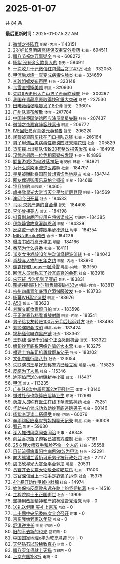 # 2025-01-07

共 84 条


<!-- BEGIN -->

**最后更新时间**：2025-01-07 5:22 AM
1. [微博之夜阵容](https://m.weibo.cn/search?containerid=100103type%3D1%26t%3D10%26q%3D%E5%BE%AE%E5%8D%9A%E4%B9%8B%E5%A4%9C%E9%98%B5%E5%AE%B9&stream_entry_id=31&isnewpage=1&extparam=seat%3D1%26band_rank%3D1%26flag%3D16%26c_type%3D31%26pos%3D0%26cate%3D5001%26filter_type%3Drealtimehot%26stream_entry_id%3D31%26q%3D%25E5%25BE%25AE%25E5%258D%259A%25E4%25B9%258B%25E5%25A4%259C%25E9%2598%25B5%25E5%25AE%25B9%26dgr%3D0%26realpos%3D1%26lcate%3D5001%26display_time%3D1736181007%26pre_seqid%3D173618100730601051969) `明星-内地` - 1143151
2. [2岁娃长隆酒店高烧保安拒交外卖药](https://m.weibo.cn/search?containerid=100103type%3D1%26t%3D10%26q%3D%232%E5%B2%81%E5%A8%83%E9%95%BF%E9%9A%86%E9%85%92%E5%BA%97%E9%AB%98%E7%83%A7%E4%BF%9D%E5%AE%89%E6%8B%92%E4%BA%A4%E5%A4%96%E5%8D%96%E8%8D%AF%23&stream_entry_id=31&isnewpage=1&extparam=seat%3D1%26band_rank%3D2%26flag%3D0%26c_type%3D31%26pos%3D1%26cate%3D5001%26filter_type%3Drealtimehot%26stream_entry_id%3D31%26q%3D%25232%25E5%25B2%2581%25E5%25A8%2583%25E9%2595%25BF%25E9%259A%2586%25E9%2585%2592%25E5%25BA%2597%25E9%25AB%2598%25E7%2583%25A7%25E4%25BF%259D%25E5%25AE%2589%25E6%258B%2592%25E4%25BA%25A4%25E5%25A4%2596%25E5%258D%2596%25E8%258D%25AF%2523%26dgr%3D0%26realpos%3D2%26lcate%3D5001%26display_time%3D1736181007%26pre_seqid%3D173618100730601051969) `社会` - 694511
3. [腊八节祝你万事粥全](https://m.weibo.cn/search?containerid=100103type%3D1%26t%3D10%26q%3D%23%E8%85%8A%E5%85%AB%E8%8A%82%E7%A5%9D%E4%BD%A0%E4%B8%87%E4%BA%8B%E7%B2%A5%E5%85%A8%23&stream_entry_id=31&isnewpage=1&extparam=seat%3D1%26band_rank%3D3%26flag%3D0%26c_type%3D31%26pos%3D2%26cate%3D5001%26filter_type%3Drealtimehot%26stream_entry_id%3D31%26q%3D%2523%25E8%2585%258A%25E5%2585%25AB%25E8%258A%2582%25E7%25A5%259D%25E4%25BD%25A0%25E4%25B8%2587%25E4%25BA%258B%25E7%25B2%25A5%25E5%2585%25A8%2523%26dgr%3D0%26realpos%3D3%26lcate%3D5001%26display_time%3D1736181007%26pre_seqid%3D173618100730601051969) `社会` - 608272
4. [杨紫 没有这么欺负人的](https://m.weibo.cn/search?containerid=100103type%3D1%26t%3D10%26q%3D%E6%9D%A8%E7%B4%AB+%E6%B2%A1%E6%9C%89%E8%BF%99%E4%B9%88%E6%AC%BA%E8%B4%9F%E4%BA%BA%E7%9A%84&stream_entry_id=31&isnewpage=1&extparam=seat%3D1%26band_rank%3D4%26flag%3D2%26c_type%3D31%26pos%3D4%26cate%3D5001%26filter_type%3Drealtimehot%26stream_entry_id%3D31%26q%3D%25E6%259D%25A8%25E7%25B4%25AB%2520%25E6%25B2%25A1%25E6%259C%2589%25E8%25BF%2599%25E4%25B9%2588%25E6%25AC%25BA%25E8%25B4%259F%25E4%25BA%25BA%25E7%259A%2584%26dgr%3D0%26realpos%3D4%26lcate%3D5001%26display_time%3D1736181007%26pre_seqid%3D173618100730601051969) `暂无` - 584911
5. [一次收几十元微信红包最后贪了47万](https://m.weibo.cn/search?containerid=100103type%3D1%26t%3D10%26q%3D%23%E4%B8%80%E6%AC%A1%E6%94%B6%E5%87%A0%E5%8D%81%E5%85%83%E5%BE%AE%E4%BF%A1%E7%BA%A2%E5%8C%85%E6%9C%80%E5%90%8E%E8%B4%AA%E4%BA%8647%E4%B8%87%23&stream_entry_id=31&isnewpage=1&extparam=seat%3D1%26band_rank%3D5%26flag%3D0%26c_type%3D31%26pos%3D5%26cate%3D5001%26filter_type%3Drealtimehot%26stream_entry_id%3D31%26q%3D%2523%25E4%25B8%2580%25E6%25AC%25A1%25E6%2594%25B6%25E5%2587%25A0%25E5%258D%2581%25E5%2585%2583%25E5%25BE%25AE%25E4%25BF%25A1%25E7%25BA%25A2%25E5%258C%2585%25E6%259C%2580%25E5%2590%258E%25E8%25B4%25AA%25E4%25BA%258647%25E4%25B8%2587%2523%26dgr%3D0%26realpos%3D5%26lcate%3D5001%26display_time%3D1736181007%26pre_seqid%3D173618100730601051969) `社会` - 332053
6. [甲流后发烧一查变成病毒性肺炎](https://m.weibo.cn/search?containerid=100103type%3D1%26t%3D10%26q%3D%23%E7%94%B2%E6%B5%81%E5%90%8E%E5%8F%91%E7%83%A7%E4%B8%80%E6%9F%A5%E5%8F%98%E6%88%90%E7%97%85%E6%AF%92%E6%80%A7%E8%82%BA%E7%82%8E%23&stream_entry_id=31&isnewpage=1&extparam=seat%3D1%26band_rank%3D6%26flag%3D1%26c_type%3D31%26pos%3D6%26cate%3D5001%26filter_type%3Drealtimehot%26stream_entry_id%3D31%26q%3D%2523%25E7%2594%25B2%25E6%25B5%2581%25E5%2590%258E%25E5%258F%2591%25E7%2583%25A7%25E4%25B8%2580%25E6%259F%25A5%25E5%258F%2598%25E6%2588%2590%25E7%2597%2585%25E6%25AF%2592%25E6%2580%25A7%25E8%2582%25BA%25E7%2582%258E%2523%26dgr%3D0%26realpos%3D6%26lcate%3D5001%26display_time%3D1736181007%26pre_seqid%3D173618100730601051969) `社会` - 324659
7. [李玟姐姐发布声明](https://m.weibo.cn/search?containerid=100103type%3D1%26t%3D10%26q%3D%23%E6%9D%8E%E7%8E%9F%E5%A7%90%E5%A7%90%E5%8F%91%E5%B8%83%E5%A3%B0%E6%98%8E%23&stream_entry_id=31&isnewpage=1&extparam=seat%3D1%26band_rank%3D7%26flag%3D0%26c_type%3D31%26pos%3D7%26cate%3D5001%26filter_type%3Drealtimehot%26stream_entry_id%3D31%26q%3D%2523%25E6%259D%258E%25E7%258E%259F%25E5%25A7%2590%25E5%25A7%2590%25E5%258F%2591%25E5%25B8%2583%25E5%25A3%25B0%25E6%2598%258E%2523%26dgr%3D0%26realpos%3D7%26lcate%3D5001%26display_time%3D1736181007%26pre_seqid%3D173618100730601051969) `社会` - 323148
8. [韦雪直播掉美颜](https://m.weibo.cn/search?containerid=100103type%3D1%26t%3D10%26q%3D%23%E9%9F%A6%E9%9B%AA%E7%9B%B4%E6%92%AD%E6%8E%89%E7%BE%8E%E9%A2%9C%23&stream_entry_id=31&isnewpage=1&extparam=seat%3D1%26band_rank%3D8%26flag%3D0%26c_type%3D31%26pos%3D8%26cate%3D5001%26filter_type%3Drealtimehot%26stream_entry_id%3D31%26q%3D%2523%25E9%259F%25A6%25E9%259B%25AA%25E7%259B%25B4%25E6%2592%25AD%25E6%258E%2589%25E7%25BE%258E%25E9%25A2%259C%2523%26dgr%3D0%26realpos%3D8%26lcate%3D5001%26display_time%3D1736181007%26pre_seqid%3D173618100730601051969) `明星` - 320930
9. [失联9天走出太白山男子恐面临截肢](https://m.weibo.cn/search?containerid=100103type%3D1%26t%3D10%26q%3D%23%E5%A4%B1%E8%81%949%E5%A4%A9%E8%B5%B0%E5%87%BA%E5%A4%AA%E7%99%BD%E5%B1%B1%E7%94%B7%E5%AD%90%E6%81%90%E9%9D%A2%E4%B8%B4%E6%88%AA%E8%82%A2%23&stream_entry_id=31&isnewpage=1&extparam=seat%3D1%26band_rank%3D9%26flag%3D0%26c_type%3D31%26pos%3D9%26cate%3D5001%26filter_type%3Drealtimehot%26stream_entry_id%3D31%26q%3D%2523%25E5%25A4%25B1%25E8%2581%25949%25E5%25A4%25A9%25E8%25B5%25B0%25E5%2587%25BA%25E5%25A4%25AA%25E7%2599%25BD%25E5%25B1%25B1%25E7%2594%25B7%25E5%25AD%2590%25E6%2581%2590%25E9%259D%25A2%25E4%25B8%25B4%25E6%2588%25AA%25E8%2582%25A2%2523%26dgr%3D0%26realpos%3D9%26lcate%3D5001%26display_time%3D1736181007%26pre_seqid%3D173618100730601051969) `社会` - 300267
10. [我国在青藏高原取得找矿重大突破](https://m.weibo.cn/search?containerid=100103type%3D1%26t%3D10%26q%3D%23%E6%88%91%E5%9B%BD%E5%9C%A8%E9%9D%92%E8%97%8F%E9%AB%98%E5%8E%9F%E5%8F%96%E5%BE%97%E6%89%BE%E7%9F%BF%E9%87%8D%E5%A4%A7%E7%AA%81%E7%A0%B4%23&stream_entry_id=31&isnewpage=1&extparam=seat%3D1%26filter_type%3Drealtimehot%26c_type%3D31%26realpos%3D3%26cate%3D5001%26lcate%3D5001%26pos%3D2%26band_rank%3D3%26flag%3D0%26q%3D%2523%25E6%2588%2591%25E5%259B%25BD%25E5%259C%25A8%25E9%259D%2592%25E8%2597%258F%25E9%25AB%2598%25E5%258E%259F%25E5%258F%2596%25E5%25BE%2597%25E6%2589%25BE%25E7%259F%25BF%25E9%2587%258D%25E5%25A4%25A7%25E7%25AA%2581%25E7%25A0%25B4%2523%26dgr%3D0%26stream_entry_id%3D31%26display_time%3D1736184074%26pre_seqid%3D17361840745060985416) `财经` - 237530
11. [田曦薇给张晓晨发了8个弹](https://m.weibo.cn/search?containerid=100103type%3D1%26t%3D10%26q%3D%E7%94%B0%E6%9B%A6%E8%96%87%E7%BB%99%E5%BC%A0%E6%99%93%E6%99%A8%E5%8F%91%E4%BA%868%E4%B8%AA%E5%BC%B9&stream_entry_id=31&isnewpage=1&extparam=seat%3D1%26band_rank%3D12%26flag%3D1%26c_type%3D31%26pos%3D12%26cate%3D5001%26filter_type%3Drealtimehot%26stream_entry_id%3D31%26q%3D%25E7%2594%25B0%25E6%259B%25A6%25E8%2596%2587%25E7%25BB%2599%25E5%25BC%25A0%25E6%2599%2593%25E6%2599%25A8%25E5%258F%2591%25E4%25BA%25868%25E4%25B8%25AA%25E5%25BC%25B9%26dgr%3D0%26realpos%3D12%26lcate%3D5001%26display_time%3D1736181007%26pre_seqid%3D173618100730601051969) `暂无` - 236014
12. [广州队宣布解散](https://m.weibo.cn/search?containerid=100103type%3D1%26t%3D10%26q%3D%23%E5%B9%BF%E5%B7%9E%E9%98%9F%E5%AE%A3%E5%B8%83%E8%A7%A3%E6%95%A3%23&stream_entry_id=31&isnewpage=1&extparam=seat%3D1%26band_rank%3D10%26flag%3D0%26c_type%3D31%26pos%3D10%26cate%3D5001%26filter_type%3Drealtimehot%26stream_entry_id%3D31%26q%3D%2523%25E5%25B9%25BF%25E5%25B7%259E%25E9%2598%259F%25E5%25AE%25A3%25E5%25B8%2583%25E8%25A7%25A3%25E6%2595%25A3%2523%26dgr%3D0%26realpos%3D10%26lcate%3D5001%26display_time%3D1736181007%26pre_seqid%3D173618100730601051969) `体育` - 207784
13. [中国驻泰国使馆回应演员星星失联](https://m.weibo.cn/search?containerid=100103type%3D1%26t%3D10%26q%3D%23%E4%B8%AD%E5%9B%BD%E9%A9%BB%E6%B3%B0%E5%9B%BD%E4%BD%BF%E9%A6%86%E5%9B%9E%E5%BA%94%E6%BC%94%E5%91%98%E6%98%9F%E6%98%9F%E5%A4%B1%E8%81%94%23&stream_entry_id=31&isnewpage=1&extparam=seat%3D1%26band_rank%3D11%26flag%3D0%26c_type%3D31%26pos%3D11%26cate%3D5001%26filter_type%3Drealtimehot%26stream_entry_id%3D31%26q%3D%2523%25E4%25B8%25AD%25E5%259B%25BD%25E9%25A9%25BB%25E6%25B3%25B0%25E5%259B%25BD%25E4%25BD%25BF%25E9%25A6%2586%25E5%259B%259E%25E5%25BA%2594%25E6%25BC%2594%25E5%2591%2598%25E6%2598%259F%25E6%2598%259F%25E5%25A4%25B1%25E8%2581%2594%2523%26dgr%3D0%26realpos%3D11%26lcate%3D5001%26display_time%3D1736181007%26pre_seqid%3D173618100730601051969) `社会` - 207437
14. [微博之夜嘉宾阵容线索卡](https://m.weibo.cn/search?containerid=100103type%3D1%26t%3D10%26q%3D%23%E5%BE%AE%E5%8D%9A%E4%B9%8B%E5%A4%9C%E5%98%89%E5%AE%BE%E9%98%B5%E5%AE%B9%E7%BA%BF%E7%B4%A2%E5%8D%A1%23&stream_entry_id=31&isnewpage=1&extparam=seat%3D1%26band_rank%3D13%26flag%3D1%26c_type%3D31%26pos%3D13%26cate%3D5001%26filter_type%3Drealtimehot%26stream_entry_id%3D31%26q%3D%2523%25E5%25BE%25AE%25E5%258D%259A%25E4%25B9%258B%25E5%25A4%259C%25E5%2598%2589%25E5%25AE%25BE%25E9%2598%25B5%25E5%25AE%25B9%25E7%25BA%25BF%25E7%25B4%25A2%25E5%258D%25A1%2523%26dgr%3D0%26realpos%3D13%26lcate%3D5001%26display_time%3D1736181007%26pre_seqid%3D173618100730601051969) `明星` - 206772
15. [IVE回归安宥真张元英预告](https://m.weibo.cn/search?containerid=100103type%3D1%26t%3D10%26q%3DIVE%E5%9B%9E%E5%BD%92%E5%AE%89%E5%AE%A5%E7%9C%9F%E5%BC%A0%E5%85%83%E8%8B%B1%E9%A2%84%E5%91%8A&stream_entry_id=31&isnewpage=1&extparam=seat%3D1%26band_rank%3D14%26flag%3D0%26c_type%3D31%26pos%3D14%26cate%3D5001%26filter_type%3Drealtimehot%26stream_entry_id%3D31%26q%3DIVE%25E5%259B%259E%25E5%25BD%2592%25E5%25AE%2589%25E5%25AE%25A5%25E7%259C%259F%25E5%25BC%25A0%25E5%2585%2583%25E8%258B%25B1%25E9%25A2%2584%25E5%2591%258A%26dgr%3D0%26realpos%3D14%26lcate%3D5001%26display_time%3D1736181007%26pre_seqid%3D173618100730601051969) `暂无` - 206220
16. [民警被查前车托在门口排队送钱](https://m.weibo.cn/search?containerid=100103type%3D1%26t%3D10%26q%3D%23%E6%B0%91%E8%AD%A6%E8%A2%AB%E6%9F%A5%E5%89%8D%E8%BD%A6%E6%89%98%E5%9C%A8%E9%97%A8%E5%8F%A3%E6%8E%92%E9%98%9F%E9%80%81%E9%92%B1%23&stream_entry_id=31&isnewpage=1&extparam=seat%3D1%26band_rank%3D15%26flag%3D0%26c_type%3D31%26pos%3D15%26cate%3D5001%26filter_type%3Drealtimehot%26stream_entry_id%3D31%26q%3D%2523%25E6%25B0%2591%25E8%25AD%25A6%25E8%25A2%25AB%25E6%259F%25A5%25E5%2589%258D%25E8%25BD%25A6%25E6%2589%2598%25E5%259C%25A8%25E9%2597%25A8%25E5%258F%25A3%25E6%258E%2592%25E9%2598%259F%25E9%2580%2581%25E9%2592%25B1%2523%26dgr%3D0%26realpos%3D15%26lcate%3D5001%26display_time%3D1736181007%26pre_seqid%3D173618100730601051969) `社会` - 206164
17. [男子甲流后患病毒性肺炎四肢末端花斑](https://m.weibo.cn/search?containerid=100103type%3D1%26t%3D10%26q%3D%23%E7%94%B7%E5%AD%90%E7%94%B2%E6%B5%81%E5%90%8E%E6%82%A3%E7%97%85%E6%AF%92%E6%80%A7%E8%82%BA%E7%82%8E%E5%9B%9B%E8%82%A2%E6%9C%AB%E7%AB%AF%E8%8A%B1%E6%96%91%23&stream_entry_id=31&isnewpage=1&extparam=seat%3D1%26band_rank%3D16%26flag%3D0%26c_type%3D31%26pos%3D16%26cate%3D5001%26filter_type%3Drealtimehot%26stream_entry_id%3D31%26q%3D%2523%25E7%2594%25B7%25E5%25AD%2590%25E7%2594%25B2%25E6%25B5%2581%25E5%2590%258E%25E6%2582%25A3%25E7%2597%2585%25E6%25AF%2592%25E6%2580%25A7%25E8%2582%25BA%25E7%2582%258E%25E5%259B%259B%25E8%2582%25A2%25E6%259C%25AB%25E7%25AB%25AF%25E8%258A%25B1%25E6%2596%2591%2523%26dgr%3D0%26realpos%3D16%26lcate%3D5001%26display_time%3D1736181007%26pre_seqid%3D173618100730601051969) `社会` - 205829
18. [货车撞上出殡队伍致20死整改报告发布](https://m.weibo.cn/search?containerid=100103type%3D1%26t%3D10%26q%3D%23%E8%B4%A7%E8%BD%A6%E6%92%9E%E4%B8%8A%E5%87%BA%E6%AE%A1%E9%98%9F%E4%BC%8D%E8%87%B420%E6%AD%BB%E6%95%B4%E6%94%B9%E6%8A%A5%E5%91%8A%E5%8F%91%E5%B8%83%23&stream_entry_id=31&isnewpage=1&extparam=seat%3D1%26band_rank%3D17%26flag%3D0%26c_type%3D31%26pos%3D17%26cate%3D5001%26filter_type%3Drealtimehot%26stream_entry_id%3D31%26q%3D%2523%25E8%25B4%25A7%25E8%25BD%25A6%25E6%2592%259E%25E4%25B8%258A%25E5%2587%25BA%25E6%25AE%25A1%25E9%2598%259F%25E4%25BC%258D%25E8%2587%25B420%25E6%25AD%25BB%25E6%2595%25B4%25E6%2594%25B9%25E6%258A%25A5%25E5%2591%258A%25E5%258F%2591%25E5%25B8%2583%2523%26dgr%3D0%26realpos%3D17%26lcate%3D5001%26display_time%3D1736181007%26pre_seqid%3D173618100730601051969) `社会` - 184916
19. [汉武帝最后一位丞相墓疑被发现](https://m.weibo.cn/search?containerid=100103type%3D1%26t%3D10%26q%3D%23%E6%B1%89%E6%AD%A6%E5%B8%9D%E6%9C%80%E5%90%8E%E4%B8%80%E4%BD%8D%E4%B8%9E%E7%9B%B8%E5%A2%93%E7%96%91%E8%A2%AB%E5%8F%91%E7%8E%B0%23&stream_entry_id=31&isnewpage=1&extparam=seat%3D1%26band_rank%3D18%26flag%3D0%26c_type%3D31%26pos%3D18%26cate%3D5001%26filter_type%3Drealtimehot%26stream_entry_id%3D31%26q%3D%2523%25E6%25B1%2589%25E6%25AD%25A6%25E5%25B8%259D%25E6%259C%2580%25E5%2590%258E%25E4%25B8%2580%25E4%25BD%258D%25E4%25B8%259E%25E7%259B%25B8%25E5%25A2%2593%25E7%2596%2591%25E8%25A2%25AB%25E5%258F%2591%25E7%258E%25B0%2523%26dgr%3D0%26realpos%3D18%26lcate%3D5001%26display_time%3D1736181007%26pre_seqid%3D173618100730601051969) `社会` - 184896
20. [鱿鱼游戏2为何跌落神坛](https://m.weibo.cn/search?containerid=100103type%3D1%26t%3D10%26q%3D%23%E9%B1%BF%E9%B1%BC%E6%B8%B8%E6%88%8F2%E4%B8%BA%E4%BD%95%E8%B7%8C%E8%90%BD%E7%A5%9E%E5%9D%9B%23&stream_entry_id=31&isnewpage=1&extparam=seat%3D1%26band_rank%3D19%26flag%3D0%26c_type%3D31%26pos%3D19%26cate%3D5001%26filter_type%3Drealtimehot%26stream_entry_id%3D31%26q%3D%2523%25E9%25B1%25BF%25E9%25B1%25BC%25E6%25B8%25B8%25E6%2588%258F2%25E4%25B8%25BA%25E4%25BD%2595%25E8%25B7%258C%25E8%2590%25BD%25E7%25A5%259E%25E5%259D%259B%2523%26dgr%3D0%26realpos%3D19%26lcate%3D5001%26display_time%3D1736181007%26pre_seqid%3D173618100730601051969) `电视剧-韩剧` - 184821
21. [为什么感染甲流这么疼啊](https://m.weibo.cn/search?containerid=100103type%3D1%26t%3D10%26q%3D%23%E4%B8%BA%E4%BB%80%E4%B9%88%E6%84%9F%E6%9F%93%E7%94%B2%E6%B5%81%E8%BF%99%E4%B9%88%E7%96%BC%E5%95%8A%23&stream_entry_id=31&isnewpage=1&extparam=seat%3D1%26band_rank%3D20%26flag%3D0%26c_type%3D31%26pos%3D20%26cate%3D5001%26filter_type%3Drealtimehot%26stream_entry_id%3D31%26q%3D%2523%25E4%25B8%25BA%25E4%25BB%2580%25E4%25B9%2588%25E6%2584%259F%25E6%259F%2593%25E7%2594%25B2%25E6%25B5%2581%25E8%25BF%2599%25E4%25B9%2588%25E7%2596%25BC%25E5%2595%258A%2523%26dgr%3D0%26realpos%3D20%26lcate%3D5001%26display_time%3D1736181007%26pre_seqid%3D173618100730601051969) `社会` - 184797
22. [星星被曝赴泰国前曾想咨询当地朋友](https://m.weibo.cn/search?containerid=100103type%3D1%26t%3D10%26q%3D%23%E6%98%9F%E6%98%9F%E8%A2%AB%E6%9B%9D%E8%B5%B4%E6%B3%B0%E5%9B%BD%E5%89%8D%E6%9B%BE%E6%83%B3%E5%92%A8%E8%AF%A2%E5%BD%93%E5%9C%B0%E6%9C%8B%E5%8F%8B%23&stream_entry_id=31&isnewpage=1&extparam=seat%3D1%26band_rank%3D21%26flag%3D0%26c_type%3D31%26pos%3D21%26cate%3D5001%26filter_type%3Drealtimehot%26stream_entry_id%3D31%26q%3D%2523%25E6%2598%259F%25E6%2598%259F%25E8%25A2%25AB%25E6%259B%259D%25E8%25B5%25B4%25E6%25B3%25B0%25E5%259B%25BD%25E5%2589%258D%25E6%259B%25BE%25E6%2583%25B3%25E5%2592%25A8%25E8%25AF%25A2%25E5%25BD%2593%25E5%259C%25B0%25E6%259C%258B%25E5%258F%258B%2523%26dgr%3D0%26realpos%3D21%26lcate%3D5001%26display_time%3D1736181007%26pre_seqid%3D173618100730601051969) `社会` - 184744
23. [网友偶遇张康乐马柏全逛街](https://m.weibo.cn/search?containerid=100103type%3D1%26t%3D10%26q%3D%23%E7%BD%91%E5%8F%8B%E5%81%B6%E9%81%87%E5%BC%A0%E5%BA%B7%E4%B9%90%E9%A9%AC%E6%9F%8F%E5%85%A8%E9%80%9B%E8%A1%97%23&stream_entry_id=31&isnewpage=1&extparam=seat%3D1%26band_rank%3D22%26flag%3D0%26c_type%3D31%26pos%3D22%26cate%3D5001%26filter_type%3Drealtimehot%26stream_entry_id%3D31%26q%3D%2523%25E7%25BD%2591%25E5%258F%258B%25E5%2581%25B6%25E9%2581%2587%25E5%25BC%25A0%25E5%25BA%25B7%25E4%25B9%2590%25E9%25A9%25AC%25E6%259F%258F%25E5%2585%25A8%25E9%2580%259B%25E8%25A1%2597%2523%26dgr%3D0%26realpos%3D22%26lcate%3D5001%26display_time%3D1736181007%26pre_seqid%3D173618100730601051969) `明星` - 184689
24. [锦月如歌](https://m.weibo.cn/search?containerid=100103type%3D1%26t%3D10%26q%3D%E9%94%A6%E6%9C%88%E5%A6%82%E6%AD%8C&stream_entry_id=31&isnewpage=1&extparam=seat%3D1%26band_rank%3D23%26flag%3D1%26c_type%3D31%26pos%3D23%26cate%3D5001%26filter_type%3Drealtimehot%26stream_entry_id%3D31%26q%3D%25E9%2594%25A6%25E6%259C%2588%25E5%25A6%2582%25E6%25AD%258C%26dgr%3D0%26realpos%3D23%26lcate%3D5001%26display_time%3D1736181007%26pre_seqid%3D173618100730601051969) `电视剧` - 184605
25. [虞书欣星光大赏当天全平台断层登顶](https://m.weibo.cn/search?containerid=100103type%3D1%26t%3D10%26q%3D%23%E8%99%9E%E4%B9%A6%E6%AC%A3%E6%98%9F%E5%85%89%E5%A4%A7%E8%B5%8F%E5%BD%93%E5%A4%A9%E5%85%A8%E5%B9%B3%E5%8F%B0%E6%96%AD%E5%B1%82%E7%99%BB%E9%A1%B6%23&stream_entry_id=31&isnewpage=1&extparam=seat%3D1%26band_rank%3D24%26flag%3D0%26c_type%3D31%26pos%3D24%26cate%3D5001%26filter_type%3Drealtimehot%26stream_entry_id%3D31%26q%3D%2523%25E8%2599%259E%25E4%25B9%25A6%25E6%25AC%25A3%25E6%2598%259F%25E5%2585%2589%25E5%25A4%25A7%25E8%25B5%258F%25E5%25BD%2593%25E5%25A4%25A9%25E5%2585%25A8%25E5%25B9%25B3%25E5%258F%25B0%25E6%2596%25AD%25E5%25B1%2582%25E7%2599%25BB%25E9%25A1%25B6%2523%26dgr%3D0%26realpos%3D24%26lcate%3D5001%26display_time%3D1736181007%26pre_seqid%3D173618100730601051969) `明星` - 184569
26. [澳网今日开幕](https://m.weibo.cn/search?containerid=100103type%3D1%26t%3D10%26q%3D%23%E6%BE%B3%E7%BD%91%E4%BB%8A%E6%97%A5%E5%BC%80%E5%B9%95%23&stream_entry_id=31&isnewpage=1&extparam=seat%3D1%26band_rank%3D25%26flag%3D1%26c_type%3D31%26pos%3D25%26cate%3D5001%26filter_type%3Drealtimehot%26stream_entry_id%3D31%26q%3D%2523%25E6%25BE%25B3%25E7%25BD%2591%25E4%25BB%258A%25E6%2597%25A5%25E5%25BC%2580%25E5%25B9%2595%2523%26dgr%3D0%26realpos%3D25%26lcate%3D5001%26display_time%3D1736181007%26pre_seqid%3D173618100730601051969) `社会` - 184533
27. [马丽 央妈严选的含金量](https://m.weibo.cn/search?containerid=100103type%3D1%26t%3D10%26q%3D%E9%A9%AC%E4%B8%BD+%E5%A4%AE%E5%A6%88%E4%B8%A5%E9%80%89%E7%9A%84%E5%90%AB%E9%87%91%E9%87%8F&stream_entry_id=31&isnewpage=1&extparam=seat%3D1%26band_rank%3D26%26flag%3D0%26c_type%3D31%26pos%3D26%26cate%3D5001%26filter_type%3Drealtimehot%26stream_entry_id%3D31%26q%3D%25E9%25A9%25AC%25E4%25B8%25BD%2520%25E5%25A4%25AE%25E5%25A6%2588%25E4%25B8%25A5%25E9%2580%2589%25E7%259A%2584%25E5%2590%25AB%25E9%2587%2591%25E9%2587%258F%26dgr%3D0%26realpos%3D26%26lcate%3D5001%26display_time%3D1736181007%26pre_seqid%3D173618100730601051969) `暂无` - 184498
28. [李沁骨相美人](https://m.weibo.cn/search?containerid=100103type%3D1%26t%3D10%26q%3D%E6%9D%8E%E6%B2%81%E9%AA%A8%E7%9B%B8%E7%BE%8E%E4%BA%BA&stream_entry_id=31&isnewpage=1&extparam=seat%3D1%26band_rank%3D27%26flag%3D0%26c_type%3D31%26pos%3D27%26cate%3D5001%26filter_type%3Drealtimehot%26stream_entry_id%3D31%26q%3D%25E6%259D%258E%25E6%25B2%2581%25E9%25AA%25A8%25E7%259B%25B8%25E7%25BE%258E%25E4%25BA%25BA%26dgr%3D0%26realpos%3D27%26lcate%3D5001%26display_time%3D1736181007%26pre_seqid%3D173618100730601051969) `暂无` - 184398
29. [抖音副总裁回应用户将钱读成米](https://m.weibo.cn/search?containerid=100103type%3D1%26t%3D10%26q%3D%23%E6%8A%96%E9%9F%B3%E5%89%AF%E6%80%BB%E8%A3%81%E5%9B%9E%E5%BA%94%E7%94%A8%E6%88%B7%E5%B0%86%E9%92%B1%E8%AF%BB%E6%88%90%E7%B1%B3%23&stream_entry_id=31&isnewpage=1&extparam=seat%3D1%26band_rank%3D28%26flag%3D0%26c_type%3D31%26pos%3D28%26cate%3D5001%26filter_type%3Drealtimehot%26stream_entry_id%3D31%26q%3D%2523%25E6%258A%2596%25E9%259F%25B3%25E5%2589%25AF%25E6%2580%25BB%25E8%25A3%2581%25E5%259B%259E%25E5%25BA%2594%25E7%2594%25A8%25E6%2588%25B7%25E5%25B0%2586%25E9%2592%25B1%25E8%25AF%25BB%25E6%2588%2590%25E7%25B1%25B3%2523%26dgr%3D0%26realpos%3D28%26lcate%3D5001%26display_time%3D1736181007%26pre_seqid%3D173618100730601051969) `互联网` - 184385
30. [伊能静曾故意灌醉恩利](https://m.weibo.cn/search?containerid=100103type%3D1%26t%3D10%26q%3D%23%E4%BC%8A%E8%83%BD%E9%9D%99%E6%9B%BE%E6%95%85%E6%84%8F%E7%81%8C%E9%86%89%E6%81%A9%E5%88%A9%23&stream_entry_id=31&isnewpage=1&extparam=seat%3D1%26band_rank%3D29%26flag%3D0%26c_type%3D31%26pos%3D29%26cate%3D5001%26filter_type%3Drealtimehot%26stream_entry_id%3D31%26q%3D%2523%25E4%25BC%258A%25E8%2583%25BD%25E9%259D%2599%25E6%259B%25BE%25E6%2595%2585%25E6%2584%258F%25E7%2581%258C%25E9%2586%2589%25E6%2581%25A9%25E5%2588%25A9%2523%26dgr%3D0%26realpos%3D29%26lcate%3D5001%26display_time%3D1736181007%26pre_seqid%3D173618100730601051969) `明星` - 184339
31. [反腐败一步不停歇半步不退让](https://m.weibo.cn/search?containerid=100103type%3D1%26t%3D10%26q%3D%23%E5%8F%8D%E8%85%90%E8%B4%A5%E4%B8%80%E6%AD%A5%E4%B8%8D%E5%81%9C%E6%AD%87%E5%8D%8A%E6%AD%A5%E4%B8%8D%E9%80%80%E8%AE%A9%23&stream_entry_id=31&isnewpage=1&extparam=seat%3D1%26band_rank%3D30%26flag%3D1%26c_type%3D31%26pos%3D30%26cate%3D5001%26filter_type%3Drealtimehot%26stream_entry_id%3D31%26q%3D%2523%25E5%258F%258D%25E8%2585%2590%25E8%25B4%25A5%25E4%25B8%2580%25E6%25AD%25A5%25E4%25B8%258D%25E5%2581%259C%25E6%25AD%2587%25E5%258D%258A%25E6%25AD%25A5%25E4%25B8%258D%25E9%2580%2580%25E8%25AE%25A9%2523%26dgr%3D0%26realpos%3D30%26lcate%3D5001%26display_time%3D1736181007%26pre_seqid%3D173618100730601051969) `时事` - 184254
32. [MINNIEsolo预告](https://m.weibo.cn/search?containerid=100103type%3D1%26t%3D10%26q%3D%23MINNIEsolo%E9%A2%84%E5%91%8A%23&stream_entry_id=31&isnewpage=1&extparam=seat%3D1%26band_rank%3D31%26flag%3D1%26c_type%3D31%26pos%3D31%26cate%3D5001%26filter_type%3Drealtimehot%26stream_entry_id%3D31%26q%3D%2523MINNIEsolo%25E9%25A2%2584%25E5%2591%258A%2523%26dgr%3D0%26realpos%3D31%26lcate%3D5001%26display_time%3D1736181007%26pre_seqid%3D173618100730601051969) `音乐` - 184229
33. [曝虞书欣将离开华策](https://m.weibo.cn/search?containerid=100103type%3D1%26t%3D10%26q%3D%23%E6%9B%9D%E8%99%9E%E4%B9%A6%E6%AC%A3%E5%B0%86%E7%A6%BB%E5%BC%80%E5%8D%8E%E7%AD%96%23&stream_entry_id=31&isnewpage=1&extparam=seat%3D1%26band_rank%3D32%26flag%3D0%26c_type%3D31%26pos%3D32%26cate%3D5001%26filter_type%3Drealtimehot%26stream_entry_id%3D31%26q%3D%2523%25E6%259B%259D%25E8%2599%259E%25E4%25B9%25A6%25E6%25AC%25A3%25E5%25B0%2586%25E7%25A6%25BB%25E5%25BC%2580%25E5%258D%258E%25E7%25AD%2596%2523%26dgr%3D0%26realpos%3D32%26lcate%3D5001%26display_time%3D1736181007%26pre_seqid%3D173618100730601051969) `明星` - 184166
34. [番茄为什么姓番](https://m.weibo.cn/search?containerid=100103type%3D1%26t%3D10%26q%3D%23%E7%95%AA%E8%8C%84%E4%B8%BA%E4%BB%80%E4%B9%88%E5%A7%93%E7%95%AA%23&stream_entry_id=31&isnewpage=1&extparam=seat%3D1%26band_rank%3D33%26flag%3D1%26c_type%3D31%26pos%3D33%26cate%3D5001%26filter_type%3Drealtimehot%26stream_entry_id%3D31%26q%3D%2523%25E7%2595%25AA%25E8%258C%2584%25E4%25B8%25BA%25E4%25BB%2580%25E4%25B9%2588%25E5%25A7%2593%25E7%2595%25AA%2523%26dgr%3D0%26realpos%3D33%26lcate%3D5001%26display_time%3D1736181007%26pre_seqid%3D173618100730601051969) `社会` - 184111
35. [16岁女生戏龄13年生动演绎眼波流转](https://m.weibo.cn/search?containerid=100103type%3D1%26t%3D10%26q%3D%2316%E5%B2%81%E5%A5%B3%E7%94%9F%E6%88%8F%E9%BE%8413%E5%B9%B4%E7%94%9F%E5%8A%A8%E6%BC%94%E7%BB%8E%E7%9C%BC%E6%B3%A2%E6%B5%81%E8%BD%AC%23&stream_entry_id=31&isnewpage=1&extparam=seat%3D1%26band_rank%3D34%26flag%3D0%26c_type%3D31%26pos%3D34%26cate%3D5001%26filter_type%3Drealtimehot%26stream_entry_id%3D31%26q%3D%252316%25E5%25B2%2581%25E5%25A5%25B3%25E7%2594%259F%25E6%2588%258F%25E9%25BE%258413%25E5%25B9%25B4%25E7%2594%259F%25E5%258A%25A8%25E6%25BC%2594%25E7%25BB%258E%25E7%259C%25BC%25E6%25B3%25A2%25E6%25B5%2581%25E8%25BD%25AC%2523%26dgr%3D0%26realpos%3D34%26lcate%3D5001%26display_time%3D1736181007%26pre_seqid%3D173618100730601051969) `社会` - 184043
36. [肖战与人物的五年之约](https://m.weibo.cn/search?containerid=100103type%3D1%26t%3D10%26q%3D%23%E8%82%96%E6%88%98%E4%B8%8E%E4%BA%BA%E7%89%A9%E7%9A%84%E4%BA%94%E5%B9%B4%E4%B9%8B%E7%BA%A6%23&stream_entry_id=31&isnewpage=1&extparam=seat%3D1%26band_rank%3D35%26flag%3D0%26c_type%3D31%26pos%3D35%26cate%3D5001%26filter_type%3Drealtimehot%26stream_entry_id%3D31%26q%3D%2523%25E8%2582%2596%25E6%2588%2598%25E4%25B8%258E%25E4%25BA%25BA%25E7%2589%25A9%25E7%259A%2584%25E4%25BA%2594%25E5%25B9%25B4%25E4%25B9%258B%25E7%25BA%25A6%2523%26dgr%3D0%26realpos%3D35%26lcate%3D5001%26display_time%3D1736181007%26pre_seqid%3D173618100730601051969) `明星-内地` - 183990
37. [谢霆锋和Lucas一起滑雪](https://m.weibo.cn/search?containerid=100103type%3D1%26t%3D10%26q%3D%23%E8%B0%A2%E9%9C%86%E9%94%8B%E5%92%8CLucas%E4%B8%80%E8%B5%B7%E6%BB%91%E9%9B%AA%23&stream_entry_id=31&isnewpage=1&extparam=seat%3D1%26band_rank%3D36%26flag%3D0%26c_type%3D31%26pos%3D36%26cate%3D5001%26filter_type%3Drealtimehot%26stream_entry_id%3D31%26q%3D%2523%25E8%25B0%25A2%25E9%259C%2586%25E9%2594%258B%25E5%2592%258CLucas%25E4%25B8%2580%25E8%25B5%25B7%25E6%25BB%2591%25E9%259B%25AA%2523%26dgr%3D0%26realpos%3D36%26lcate%3D5001%26display_time%3D1736181007%26pre_seqid%3D173618100730601051969) `明星-内地` - 183950
38. [回流人员曾称去了妙瓦底真的会死](https://m.weibo.cn/search?containerid=100103type%3D1%26t%3D10%26q%3D%23%E5%9B%9E%E6%B5%81%E4%BA%BA%E5%91%98%E6%9B%BE%E7%A7%B0%E5%8E%BB%E4%BA%86%E5%A6%99%E7%93%A6%E5%BA%95%E7%9C%9F%E7%9A%84%E4%BC%9A%E6%AD%BB%23&stream_entry_id=31&isnewpage=1&extparam=seat%3D1%26band_rank%3D37%26flag%3D0%26c_type%3D31%26pos%3D37%26cate%3D5001%26filter_type%3Drealtimehot%26stream_entry_id%3D31%26q%3D%2523%25E5%259B%259E%25E6%25B5%2581%25E4%25BA%25BA%25E5%2591%2598%25E6%259B%25BE%25E7%25A7%25B0%25E5%258E%25BB%25E4%25BA%2586%25E5%25A6%2599%25E7%2593%25A6%25E5%25BA%2595%25E7%259C%259F%25E7%259A%2584%25E4%25BC%259A%25E6%25AD%25BB%2523%26dgr%3D0%26realpos%3D37%26lcate%3D5001%26display_time%3D1736181007%26pre_seqid%3D173618100730601051969) `社会` - 183918
39. [宋亚轩 当你见到了亚轩](https://m.weibo.cn/search?containerid=100103type%3D1%26t%3D10%26q%3D%E5%AE%8B%E4%BA%9A%E8%BD%A9+%E5%BD%93%E4%BD%A0%E8%A7%81%E5%88%B0%E4%BA%86%E4%BA%9A%E8%BD%A9&stream_entry_id=31&isnewpage=1&extparam=seat%3D1%26band_rank%3D38%26flag%3D0%26c_type%3D31%26pos%3D38%26cate%3D5001%26filter_type%3Drealtimehot%26stream_entry_id%3D31%26q%3D%25E5%25AE%258B%25E4%25BA%259A%25E8%25BD%25A9%2520%25E5%25BD%2593%25E4%25BD%25A0%25E8%25A7%2581%25E5%2588%25B0%25E4%25BA%2586%25E4%25BA%259A%25E8%25BD%25A9%26dgr%3D0%26realpos%3D38%26lcate%3D5001%26display_time%3D1736181007%26pre_seqid%3D173618100730601051969) `暂无` - 183831
40. [鞠婧祎时装1小时销售额突破433w](https://m.weibo.cn/search?containerid=100103type%3D1%26t%3D10%26q%3D%23%E9%9E%A0%E5%A9%A7%E7%A5%8E%E6%97%B6%E8%A3%851%E5%B0%8F%E6%97%B6%E9%94%80%E5%94%AE%E9%A2%9D%E7%AA%81%E7%A0%B4433w%23&stream_entry_id=31&isnewpage=1&extparam=seat%3D1%26band_rank%3D39%26flag%3D0%26c_type%3D31%26pos%3D39%26cate%3D5001%26filter_type%3Drealtimehot%26stream_entry_id%3D31%26q%3D%2523%25E9%259E%25A0%25E5%25A9%25A7%25E7%25A5%258E%25E6%2597%25B6%25E8%25A3%25851%25E5%25B0%258F%25E6%2597%25B6%25E9%2594%2580%25E5%2594%25AE%25E9%25A2%259D%25E7%25AA%2581%25E7%25A0%25B4433w%2523%26dgr%3D0%26realpos%3D39%26lcate%3D5001%26display_time%3D1736181007%26pre_seqid%3D173618100730601051969) `明星-内地` - 183817
41. [杭州四季青年底清仓羽绒服破发](https://m.weibo.cn/search?containerid=100103type%3D1%26t%3D10%26q%3D%23%E6%9D%AD%E5%B7%9E%E5%9B%9B%E5%AD%A3%E9%9D%92%E5%B9%B4%E5%BA%95%E6%B8%85%E4%BB%93%E7%BE%BD%E7%BB%92%E6%9C%8D%E7%A0%B4%E5%8F%91%23&stream_entry_id=31&isnewpage=1&extparam=seat%3D1%26band_rank%3D40%26flag%3D0%26c_type%3D31%26pos%3D40%26cate%3D5001%26filter_type%3Drealtimehot%26stream_entry_id%3D31%26q%3D%2523%25E6%259D%25AD%25E5%25B7%259E%25E5%259B%259B%25E5%25AD%25A3%25E9%259D%2592%25E5%25B9%25B4%25E5%25BA%2595%25E6%25B8%2585%25E4%25BB%2593%25E7%25BE%25BD%25E7%25BB%2592%25E6%259C%258D%25E7%25A0%25B4%25E5%258F%2591%2523%26dgr%3D0%26realpos%3D40%26lcate%3D5001%26display_time%3D1736181007%26pre_seqid%3D173618100730601051969) `社会` - 183733
42. [杨幂IVH高定造型](https://m.weibo.cn/search?containerid=100103type%3D1%26t%3D10%26q%3D%23%E6%9D%A8%E5%B9%82IVH%E9%AB%98%E5%AE%9A%E9%80%A0%E5%9E%8B%23&stream_entry_id=31&isnewpage=1&extparam=seat%3D1%26band_rank%3D41%26flag%3D1%26c_type%3D31%26pos%3D41%26cate%3D5001%26filter_type%3Drealtimehot%26stream_entry_id%3D31%26q%3D%2523%25E6%259D%25A8%25E5%25B9%2582IVH%25E9%25AB%2598%25E5%25AE%259A%25E9%2580%25A0%25E5%259E%258B%2523%26dgr%3D0%26realpos%3D41%26lcate%3D5001%26display_time%3D1736181007%26pre_seqid%3D173618100730601051969) `明星` - 183676
43. [A50](https://m.weibo.cn/search?containerid=100103type%3D1%26t%3D10%26q%3DA50&stream_entry_id=31&isnewpage=1&extparam=seat%3D1%26band_rank%3D42%26flag%3D0%26c_type%3D31%26pos%3D42%26cate%3D5001%26filter_type%3Drealtimehot%26stream_entry_id%3D31%26q%3DA50%26dgr%3D0%26realpos%3D42%26lcate%3D5001%26display_time%3D1736181007%26pre_seqid%3D173618100730601051969) `暂无` - 183623
44. [刘耀文卸妆素颜自拍](https://m.weibo.cn/search?containerid=100103type%3D1%26t%3D10%26q%3D%23%E5%88%98%E8%80%80%E6%96%87%E5%8D%B8%E5%A6%86%E7%B4%A0%E9%A2%9C%E8%87%AA%E6%8B%8D%23&stream_entry_id=31&isnewpage=1&extparam=seat%3D1%26band_rank%3D43%26flag%3D1%26c_type%3D31%26pos%3D43%26cate%3D5001%26filter_type%3Drealtimehot%26stream_entry_id%3D31%26q%3D%2523%25E5%2588%2598%25E8%2580%2580%25E6%2596%2587%25E5%258D%25B8%25E5%25A6%2586%25E7%25B4%25A0%25E9%25A2%259C%25E8%2587%25AA%25E6%258B%258D%2523%26dgr%3D0%26realpos%3D43%26lcate%3D5001%26display_time%3D1736181007%26pre_seqid%3D173618100730601051969) `暂无` - 183598
45. [于正说春节档看肖战射雕](https://m.weibo.cn/search?containerid=100103type%3D1%26t%3D10%26q%3D%23%E4%BA%8E%E6%AD%A3%E8%AF%B4%E6%98%A5%E8%8A%82%E6%A1%A3%E7%9C%8B%E8%82%96%E6%88%98%E5%B0%84%E9%9B%95%23&stream_entry_id=31&isnewpage=1&extparam=seat%3D1%26band_rank%3D44%26flag%3D0%26c_type%3D31%26pos%3D44%26cate%3D5001%26filter_type%3Drealtimehot%26stream_entry_id%3D31%26q%3D%2523%25E4%25BA%258E%25E6%25AD%25A3%25E8%25AF%25B4%25E6%2598%25A5%25E8%258A%2582%25E6%25A1%25A3%25E7%259C%258B%25E8%2582%2596%25E6%2588%2598%25E5%25B0%2584%25E9%259B%2595%2523%26dgr%3D0%26realpos%3D44%26lcate%3D5001%26display_time%3D1736181007%26pre_seqid%3D173618100730601051969) `明星-内地` - 183541
46. [男子给女友转账100万分手后起诉对方](https://m.weibo.cn/search?containerid=100103type%3D1%26t%3D10%26q%3D%23%E7%94%B7%E5%AD%90%E7%BB%99%E5%A5%B3%E5%8F%8B%E8%BD%AC%E8%B4%A6100%E4%B8%87%E5%88%86%E6%89%8B%E5%90%8E%E8%B5%B7%E8%AF%89%E5%AF%B9%E6%96%B9%23&stream_entry_id=31&isnewpage=1&extparam=seat%3D1%26band_rank%3D45%26flag%3D0%26c_type%3D31%26pos%3D45%26cate%3D5001%26filter_type%3Drealtimehot%26stream_entry_id%3D31%26q%3D%2523%25E7%2594%25B7%25E5%25AD%2590%25E7%25BB%2599%25E5%25A5%25B3%25E5%258F%258B%25E8%25BD%25AC%25E8%25B4%25A6100%25E4%25B8%2587%25E5%2588%2586%25E6%2589%258B%25E5%2590%258E%25E8%25B5%25B7%25E8%25AF%2589%25E5%25AF%25B9%25E6%2596%25B9%2523%26dgr%3D0%26realpos%3D45%26lcate%3D5001%26display_time%3D1736181007%26pre_seqid%3D173618100730601051969) `社会` - 183493
47. [刘聪演唱会取消](https://m.weibo.cn/search?containerid=100103type%3D1%26t%3D10%26q%3D%23%E5%88%98%E8%81%AA%E6%BC%94%E5%94%B1%E4%BC%9A%E5%8F%96%E6%B6%88%23&stream_entry_id=31&isnewpage=1&extparam=seat%3D1%26band_rank%3D46%26flag%3D1%26c_type%3D31%26pos%3D46%26cate%3D5001%26filter_type%3Drealtimehot%26stream_entry_id%3D31%26q%3D%2523%25E5%2588%2598%25E8%2581%25AA%25E6%25BC%2594%25E5%2594%25B1%25E4%25BC%259A%25E5%258F%2596%25E6%25B6%2588%2523%26dgr%3D0%26realpos%3D46%26lcate%3D5001%26display_time%3D1736181007%26pre_seqid%3D173618100730601051969) `明星-内地` - 183424
48. [揭秘缅甸电诈黑产链](https://m.weibo.cn/search?containerid=100103type%3D1%26t%3D10%26q%3D%23%E6%8F%AD%E7%A7%98%E7%BC%85%E7%94%B8%E7%94%B5%E8%AF%88%E9%BB%91%E4%BA%A7%E9%93%BE%23&stream_entry_id=31&isnewpage=1&extparam=seat%3D1%26band_rank%3D47%26flag%3D1%26c_type%3D31%26pos%3D47%26cate%3D5001%26filter_type%3Drealtimehot%26stream_entry_id%3D31%26q%3D%2523%25E6%258F%25AD%25E7%25A7%2598%25E7%25BC%2585%25E7%2594%25B8%25E7%2594%25B5%25E8%25AF%2588%25E9%25BB%2591%25E4%25BA%25A7%25E9%2593%25BE%2523%26dgr%3D0%26realpos%3D47%26lcate%3D5001%26display_time%3D1736181007%26pre_seqid%3D173618100730601051969) `社会` - 183362
49. [王鹤棣 请杨千幻给个正面感谢机会](https://m.weibo.cn/search?containerid=100103type%3D1%26t%3D10%26q%3D%E7%8E%8B%E9%B9%A4%E6%A3%A3+%E8%AF%B7%E6%9D%A8%E5%8D%83%E5%B9%BB%E7%BB%99%E4%B8%AA%E6%AD%A3%E9%9D%A2%E6%84%9F%E8%B0%A2%E6%9C%BA%E4%BC%9A&stream_entry_id=31&isnewpage=1&extparam=seat%3D1%26band_rank%3D48%26flag%3D0%26c_type%3D31%26pos%3D48%26cate%3D5001%26filter_type%3Drealtimehot%26stream_entry_id%3D31%26q%3D%25E7%258E%258B%25E9%25B9%25A4%25E6%25A3%25A3%2520%25E8%25AF%25B7%25E6%259D%25A8%25E5%258D%2583%25E5%25B9%25BB%25E7%25BB%2599%25E4%25B8%25AA%25E6%25AD%25A3%25E9%259D%25A2%25E6%2584%259F%25E8%25B0%25A2%25E6%259C%25BA%25E4%25BC%259A%26dgr%3D0%26realpos%3D48%26lcate%3D5001%26display_time%3D1736181007%26pre_seqid%3D173618100730601051969) `暂无` - 183322
50. [缅甸妙瓦底系网络诈骗的大本营](https://m.weibo.cn/search?containerid=100103type%3D1%26t%3D10%26q%3D%23%E7%BC%85%E7%94%B8%E5%A6%99%E7%93%A6%E5%BA%95%E7%B3%BB%E7%BD%91%E7%BB%9C%E8%AF%88%E9%AA%97%E7%9A%84%E5%A4%A7%E6%9C%AC%E8%90%A5%23&stream_entry_id=31&isnewpage=1&extparam=seat%3D1%26band_rank%3D49%26flag%3D0%26c_type%3D31%26pos%3D49%26cate%3D5001%26filter_type%3Drealtimehot%26stream_entry_id%3D31%26q%3D%2523%25E7%25BC%2585%25E7%2594%25B8%25E5%25A6%2599%25E7%2593%25A6%25E5%25BA%2595%25E7%25B3%25BB%25E7%25BD%2591%25E7%25BB%259C%25E8%25AF%2588%25E9%25AA%2597%25E7%259A%2584%25E5%25A4%25A7%25E6%259C%25AC%25E8%2590%25A5%2523%26dgr%3D0%26realpos%3D49%26lcate%3D5001%26display_time%3D1736181007%26pre_seqid%3D173618100730601051969) `社会` - 183275
51. [福建土方车司机勇救翻车父子](https://m.weibo.cn/search?containerid=100103type%3D1%26t%3D10%26q%3D%23%E7%A6%8F%E5%BB%BA%E5%9C%9F%E6%96%B9%E8%BD%A6%E5%8F%B8%E6%9C%BA%E5%8B%87%E6%95%91%E7%BF%BB%E8%BD%A6%E7%88%B6%E5%AD%90%23&stream_entry_id=31&isnewpage=1&extparam=seat%3D1%26band_rank%3D50%26flag%3D32768%26c_type%3D31%26pos%3D50%26cate%3D5001%26filter_type%3Drealtimehot%26stream_entry_id%3D31%26q%3D%2523%25E7%25A6%258F%25E5%25BB%25BA%25E5%259C%259F%25E6%2596%25B9%25E8%25BD%25A6%25E5%258F%25B8%25E6%259C%25BA%25E5%258B%2587%25E6%2595%2591%25E7%25BF%25BB%25E8%25BD%25A6%25E7%2588%25B6%25E5%25AD%2590%2523%26dgr%3D0%26realpos%3D50%26lcate%3D5001%26display_time%3D1736181007%26pre_seqid%3D173618100730601051969) `社会` - 183202
52. [文化中国行腊八节](https://m.weibo.cn/search?containerid=100103type%3D1%26t%3D10%26q%3D%23%E6%96%87%E5%8C%96%E4%B8%AD%E5%9B%BD%E8%A1%8C%E8%85%8A%E5%85%AB%E8%8A%82%23&stream_entry_id=31&isnewpage=1&extparam=seat%3D1%26filter_type%3Drealtimehot%26c_type%3D31%26realpos%3D20%26cate%3D5001%26lcate%3D5001%26pos%3D21%26band_rank%3D20%26flag%3D1%26q%3D%2523%25E6%2596%2587%25E5%258C%2596%25E4%25B8%25AD%25E5%259B%25BD%25E8%25A1%258C%25E8%2585%258A%25E5%2585%25AB%25E8%258A%2582%2523%26dgr%3D0%26stream_entry_id%3D31%26display_time%3D1736184074%26pre_seqid%3D17361840745060985416) `社会` - 123054
53. [失联演员王星好友称警方已经立案](https://m.weibo.cn/search?containerid=100103type%3D1%26t%3D10%26q%3D%23%E5%A4%B1%E8%81%94%E6%BC%94%E5%91%98%E7%8E%8B%E6%98%9F%E5%A5%BD%E5%8F%8B%E7%A7%B0%E8%AD%A6%E6%96%B9%E5%B7%B2%E7%BB%8F%E7%AB%8B%E6%A1%88%23&stream_entry_id=31&isnewpage=1&extparam=seat%3D1%26filter_type%3Drealtimehot%26c_type%3D31%26realpos%3D22%26cate%3D5001%26lcate%3D5001%26pos%3D23%26band_rank%3D22%26flag%3D1%26q%3D%2523%25E5%25A4%25B1%25E8%2581%2594%25E6%25BC%2594%25E5%2591%2598%25E7%258E%258B%25E6%2598%259F%25E5%25A5%25BD%25E5%258F%258B%25E7%25A7%25B0%25E8%25AD%25A6%25E6%2596%25B9%25E5%25B7%25B2%25E7%25BB%258F%25E7%25AB%258B%25E6%25A1%2588%2523%26dgr%3D0%26stream_entry_id%3D31%26display_time%3D1736184074%26pre_seqid%3D17361840745060985416) `明星-内地` - 115825
54. [反腐为了人民](https://m.weibo.cn/search?containerid=100103type%3D1%26t%3D10%26q%3D%23%E5%8F%8D%E8%85%90%E4%B8%BA%E4%BA%86%E4%BA%BA%E6%B0%91%23&stream_entry_id=31&isnewpage=1&extparam=seat%3D1%26filter_type%3Drealtimehot%26c_type%3D31%26realpos%3D27%26cate%3D5001%26lcate%3D5001%26pos%3D28%26band_rank%3D27%26flag%3D1%26q%3D%2523%25E5%258F%258D%25E8%2585%2590%25E4%25B8%25BA%25E4%25BA%2586%25E4%25BA%25BA%25E6%25B0%2591%2523%26dgr%3D0%26stream_entry_id%3D31%26display_time%3D1736184074%26pre_seqid%3D17361840745060985416) `社会` - 115346
55. [迪丽热巴送的新疆新年小猫](https://m.weibo.cn/search?containerid=100103type%3D1%26t%3D10%26q%3D%E8%BF%AA%E4%B8%BD%E7%83%AD%E5%B7%B4%E9%80%81%E7%9A%84%E6%96%B0%E7%96%86%E6%96%B0%E5%B9%B4%E5%B0%8F%E7%8C%AB&stream_entry_id=31&isnewpage=1&extparam=seat%3D1%26filter_type%3Drealtimehot%26c_type%3D31%26realpos%3D45%26cate%3D5001%26lcate%3D5001%26pos%3D46%26band_rank%3D45%26flag%3D0%26q%3D%25E8%25BF%25AA%25E4%25B8%25BD%25E7%2583%25AD%25E5%25B7%25B4%25E9%2580%2581%25E7%259A%2584%25E6%2596%25B0%25E7%2596%2586%25E6%2596%25B0%25E5%25B9%25B4%25E5%25B0%258F%25E7%258C%25AB%26dgr%3D0%26stream_entry_id%3D31%26display_time%3D1736184074%26pre_seqid%3D17361840745060985416) `暂无` - 113437
56. [甲流](https://m.weibo.cn/search?containerid=100103type%3D1%26t%3D10%26q%3D%E7%94%B2%E6%B5%81&stream_entry_id=31&isnewpage=1&extparam=seat%3D1%26filter_type%3Drealtimehot%26c_type%3D31%26realpos%3D47%26cate%3D5001%26lcate%3D5001%26pos%3D48%26band_rank%3D47%26flag%3D0%26q%3D%25E7%2594%25B2%25E6%25B5%2581%26dgr%3D0%26stream_entry_id%3D31%26display_time%3D1736184074%26pre_seqid%3D17361840745060985416) `暂无` - 113235
57. [广州队8次中超冠军2次亚冠封王](https://m.weibo.cn/search?containerid=100103type%3D1%26t%3D10%26q%3D%23%E5%B9%BF%E5%B7%9E%E9%98%9F8%E6%AC%A1%E4%B8%AD%E8%B6%85%E5%86%A0%E5%86%9B2%E6%AC%A1%E4%BA%9A%E5%86%A0%E5%B0%81%E7%8E%8B%23&stream_entry_id=31&isnewpage=1&extparam=seat%3D1%26filter_type%3Drealtimehot%26c_type%3D31%26realpos%3D48%26cate%3D5001%26lcate%3D5001%26pos%3D49%26band_rank%3D48%26flag%3D0%26q%3D%2523%25E5%25B9%25BF%25E5%25B7%259E%25E9%2598%259F8%25E6%25AC%25A1%25E4%25B8%25AD%25E8%25B6%2585%25E5%2586%25A0%25E5%2586%259B2%25E6%25AC%25A1%25E4%25BA%259A%25E5%2586%25A0%25E5%25B0%2581%25E7%258E%258B%2523%26dgr%3D0%26stream_entry_id%3D31%26display_time%3D1736184074%26pre_seqid%3D17361840745060985416) `体育` - 113140
58. [缴过社保也能算应届毕业生](https://m.weibo.cn/search?containerid=100103type%3D1%26t%3D10%26q%3D%23%E7%BC%B4%E8%BF%87%E7%A4%BE%E4%BF%9D%E4%B9%9F%E8%83%BD%E7%AE%97%E5%BA%94%E5%B1%8A%E6%AF%95%E4%B8%9A%E7%94%9F%23&stream_entry_id=31&isnewpage=1&extparam=seat%3D1%26filter_type%3Drealtimehot%26c_type%3D31%26realpos%3D49%26cate%3D5001%26lcate%3D5001%26pos%3D50%26band_rank%3D49%26flag%3D1%26q%3D%2523%25E7%25BC%25B4%25E8%25BF%2587%25E7%25A4%25BE%25E4%25BF%259D%25E4%25B9%259F%25E8%2583%25BD%25E7%25AE%2597%25E5%25BA%2594%25E5%25B1%258A%25E6%25AF%2595%25E4%25B8%259A%25E7%2594%259F%2523%26dgr%3D0%26stream_entry_id%3D31%26display_time%3D1736184074%26pre_seqid%3D17361840745060985416) `职场` - 112989
59. [药店人员称有医生在线下单流感神药](https://m.weibo.cn/search?containerid=100103type%3D1%26t%3D10%26q%3D%23%E8%8D%AF%E5%BA%97%E4%BA%BA%E5%91%98%E7%A7%B0%E6%9C%89%E5%8C%BB%E7%94%9F%E5%9C%A8%E7%BA%BF%E4%B8%8B%E5%8D%95%E6%B5%81%E6%84%9F%E7%A5%9E%E8%8D%AF%23&stream_entry_id=31&isnewpage=1&extparam=seat%3D1%26q%3D%2523%25E8%258D%25AF%25E5%25BA%2597%25E4%25BA%25BA%25E5%2591%2598%25E7%25A7%25B0%25E6%259C%2589%25E5%258C%25BB%25E7%2594%259F%25E5%259C%25A8%25E7%25BA%25BF%25E4%25B8%258B%25E5%258D%2595%25E6%25B5%2581%25E6%2584%259F%25E7%25A5%259E%25E8%258D%25AF%2523%26dgr%3D0%26stream_entry_id%3D31%26cate%3D5001%26realpos%3D6%26pos%3D6%26filter_type%3Drealtimehot%26flag%3D1%26lcate%3D5001%26band_rank%3D6%26c_type%3D31%26display_time%3D1736188368%26pre_seqid%3D17361883683139936742) `社会` - 75251
60. [华助中心曾成功救助妙瓦底逃跑男子](https://m.weibo.cn/search?containerid=100103type%3D1%26t%3D10%26q%3D%23%E5%8D%8E%E5%8A%A9%E4%B8%AD%E5%BF%83%E6%9B%BE%E6%88%90%E5%8A%9F%E6%95%91%E5%8A%A9%E5%A6%99%E7%93%A6%E5%BA%95%E9%80%83%E8%B7%91%E7%94%B7%E5%AD%90%23&stream_entry_id=31&isnewpage=1&extparam=seat%3D1%26q%3D%2523%25E5%258D%258E%25E5%258A%25A9%25E4%25B8%25AD%25E5%25BF%2583%25E6%259B%25BE%25E6%2588%2590%25E5%258A%259F%25E6%2595%2591%25E5%258A%25A9%25E5%25A6%2599%25E7%2593%25A6%25E5%25BA%2595%25E9%2580%2583%25E8%25B7%2591%25E7%2594%25B7%25E5%25AD%2590%2523%26dgr%3D0%26stream_entry_id%3D31%26cate%3D5001%26realpos%3D18%26pos%3D19%26filter_type%3Drealtimehot%26flag%3D1%26lcate%3D5001%26band_rank%3D18%26c_type%3D31%26display_time%3D1736188368%26pre_seqid%3D17361883683139936742) `社会` - 60146
61. [杨紫李现谈二搭感受](https://m.weibo.cn/search?containerid=100103type%3D1%26t%3D10%26q%3D%23%E6%9D%A8%E7%B4%AB%E6%9D%8E%E7%8E%B0%E8%B0%88%E4%BA%8C%E6%90%AD%E6%84%9F%E5%8F%97%23&stream_entry_id=31&isnewpage=1&extparam=seat%3D1%26q%3D%2523%25E6%259D%25A8%25E7%25B4%25AB%25E6%259D%258E%25E7%258E%25B0%25E8%25B0%2588%25E4%25BA%258C%25E6%2590%25AD%25E6%2584%259F%25E5%258F%2597%2523%26dgr%3D0%26stream_entry_id%3D31%26cate%3D5001%26realpos%3D20%26pos%3D21%26filter_type%3Drealtimehot%26flag%3D1%26lcate%3D5001%26band_rank%3D20%26c_type%3D31%26display_time%3D1736188368%26pre_seqid%3D17361883683139936742) `明星-内地` - 60076
62. [辛雨锡回应秦霄贤姐姐聊天记录](https://m.weibo.cn/search?containerid=100103type%3D1%26t%3D10%26q%3D%23%E8%BE%9B%E9%9B%A8%E9%94%A1%E5%9B%9E%E5%BA%94%E7%A7%A6%E9%9C%84%E8%B4%A4%E5%A7%90%E5%A7%90%E8%81%8A%E5%A4%A9%E8%AE%B0%E5%BD%95%23&stream_entry_id=31&isnewpage=1&extparam=seat%3D1%26q%3D%2523%25E8%25BE%259B%25E9%259B%25A8%25E9%2594%25A1%25E5%259B%259E%25E5%25BA%2594%25E7%25A7%25A6%25E9%259C%2584%25E8%25B4%25A4%25E5%25A7%2590%25E5%25A7%2590%25E8%2581%258A%25E5%25A4%25A9%25E8%25AE%25B0%25E5%25BD%2595%2523%26dgr%3D0%26stream_entry_id%3D31%26cate%3D5001%26realpos%3D22%26pos%3D23%26filter_type%3Drealtimehot%26flag%3D1%26lcate%3D5001%26band_rank%3D22%26c_type%3D31%26display_time%3D1736188368%26pre_seqid%3D17361883683139936742) `明星-内地` - 60008
63. [宥元](https://m.weibo.cn/search?containerid=100103type%3D1%26t%3D10%26q%3D%E5%AE%A5%E5%85%83&stream_entry_id=31&isnewpage=1&extparam=seat%3D1%26q%3D%25E5%25AE%25A5%25E5%2585%2583%26dgr%3D0%26stream_entry_id%3D31%26cate%3D5001%26realpos%3D33%26pos%3D34%26filter_type%3Drealtimehot%26flag%3D1%26lcate%3D5001%26band_rank%3D33%26c_type%3D31%26display_time%3D1736188368%26pre_seqid%3D17361883683139936742) `暂无` - 59630
64. [深入推进风腐同查同治](https://m.weibo.cn/search?containerid=100103type%3D1%26t%3D10%26q%3D%23%E6%B7%B1%E5%85%A5%E6%8E%A8%E8%BF%9B%E9%A3%8E%E8%85%90%E5%90%8C%E6%9F%A5%E5%90%8C%E6%B2%BB%23&stream_entry_id=31&isnewpage=1&extparam=seat%3D1%26flag%3D1%26realpos%3D10%26cate%3D5001%26band_rank%3D10%26pos%3D10%26stream_entry_id%3D31%26lcate%3D5001%26filter_type%3Drealtimehot%26c_type%3D31%26dgr%3D0%26q%3D%2523%25E6%25B7%25B1%25E5%2585%25A5%25E6%258E%25A8%25E8%25BF%259B%25E9%25A3%258E%25E8%2585%2590%25E5%2590%258C%25E6%259F%25A5%25E5%2590%258C%25E6%25B2%25BB%2523%26display_time%3D1736191130%26pre_seqid%3D173619113086601058005) `时事` - 48348
65. [向兰香扔瓶子游客已被警方控制](https://m.weibo.cn/search?containerid=100103type%3D1%26t%3D10%26q%3D%23%E5%90%91%E5%85%B0%E9%A6%99%E6%89%94%E7%93%B6%E5%AD%90%E6%B8%B8%E5%AE%A2%E5%B7%B2%E8%A2%AB%E8%AD%A6%E6%96%B9%E6%8E%A7%E5%88%B6%23&stream_entry_id=31&isnewpage=1&extparam=seat%3D1%26c_type%3D31%26band_rank%3D10%26flag%3D1%26dgr%3D0%26pos%3D11%26cate%3D5001%26filter_type%3Drealtimehot%26q%3D%2523%25E5%2590%2591%25E5%2585%25B0%25E9%25A6%2599%25E6%2589%2594%25E7%2593%25B6%25E5%25AD%2590%25E6%25B8%25B8%25E5%25AE%25A2%25E5%25B7%25B2%25E8%25A2%25AB%25E8%25AD%25A6%25E6%2596%25B9%25E6%258E%25A7%25E5%2588%25B6%2523%26stream_entry_id%3D31%26realpos%3D10%26lcate%3D5001%26display_time%3D1736198541%26pre_seqid%3D17361985410250953008) `社会` - 37161
66. [25岁理发师双手和脸不像一个人的](https://m.weibo.cn/search?containerid=100103type%3D1%26t%3D10%26q%3D%2325%E5%B2%81%E7%90%86%E5%8F%91%E5%B8%88%E5%8F%8C%E6%89%8B%E5%92%8C%E8%84%B8%E4%B8%8D%E5%83%8F%E4%B8%80%E4%B8%AA%E4%BA%BA%E7%9A%84%23&stream_entry_id=31&isnewpage=1&extparam=seat%3D1%26q%3D%252325%25E5%25B2%2581%25E7%2590%2586%25E5%258F%2591%25E5%25B8%2588%25E5%258F%258C%25E6%2589%258B%25E5%2592%258C%25E8%2584%25B8%25E4%25B8%258D%25E5%2583%258F%25E4%25B8%2580%25E4%25B8%25AA%25E4%25BA%25BA%25E7%259A%2584%2523%26realpos%3D12%26dgr%3D0%26stream_entry_id%3D31%26band_rank%3D12%26pos%3D13%26filter_type%3Drealtimehot%26flag%3D1%26c_type%3D31%26cate%3D5001%26lcate%3D5001%26display_time%3D1736195041%26pre_seqid%3D1736195041928010574109) `社会` - 35558
67. [目前流感病毒阳性病例99%为甲流](https://m.weibo.cn/search?containerid=100103type%3D1%26t%3D10%26q%3D%23%E7%9B%AE%E5%89%8D%E6%B5%81%E6%84%9F%E7%97%85%E6%AF%92%E9%98%B3%E6%80%A7%E7%97%85%E4%BE%8B99%25%E4%B8%BA%E7%94%B2%E6%B5%81%23&stream_entry_id=31&isnewpage=1&extparam=seat%3D1%26flag%3D0%26realpos%3D34%26cate%3D5001%26band_rank%3D34%26pos%3D34%26stream_entry_id%3D31%26lcate%3D5001%26filter_type%3Drealtimehot%26c_type%3D31%26dgr%3D0%26q%3D%2523%25E7%259B%25AE%25E5%2589%258D%25E6%25B5%2581%25E6%2584%259F%25E7%2597%2585%25E6%25AF%2592%25E9%2598%25B3%25E6%2580%25A7%25E7%2597%2585%25E4%25BE%258B99%2525%25E4%25B8%25BA%25E7%2594%25B2%25E6%25B5%2581%2523%26display_time%3D1736191130%26pre_seqid%3D173619113086601058005) `社会` - 22291
68. [向大熊猫兰香扔可乐男子被行政处罚](https://m.weibo.cn/search?containerid=100103type%3D1%26t%3D10%26q%3D%23%E5%90%91%E5%A4%A7%E7%86%8A%E7%8C%AB%E5%85%B0%E9%A6%99%E6%89%94%E5%8F%AF%E4%B9%90%E7%94%B7%E5%AD%90%E8%A2%AB%E8%A1%8C%E6%94%BF%E5%A4%84%E7%BD%9A%23&stream_entry_id=31&isnewpage=1&extparam=seat%3D1%26flag%3D1%26realpos%3D38%26cate%3D5001%26band_rank%3D38%26pos%3D38%26stream_entry_id%3D31%26lcate%3D5001%26filter_type%3Drealtimehot%26c_type%3D31%26dgr%3D0%26q%3D%2523%25E5%2590%2591%25E5%25A4%25A7%25E7%2586%258A%25E7%258C%25AB%25E5%2585%25B0%25E9%25A6%2599%25E6%2589%2594%25E5%258F%25AF%25E4%25B9%2590%25E7%2594%25B7%25E5%25AD%2590%25E8%25A2%25AB%25E8%25A1%258C%25E6%2594%25BF%25E5%25A4%2584%25E7%25BD%259A%2523%26display_time%3D1736191130%26pre_seqid%3D173619113086601058005) `社会` - 22117
69. [虞书欣星光大赏全平台登顶](https://m.weibo.cn/search?containerid=100103type%3D1%26t%3D10%26q%3D%23%E8%99%9E%E4%B9%A6%E6%AC%A3%E6%98%9F%E5%85%89%E5%A4%A7%E8%B5%8F%E5%85%A8%E5%B9%B3%E5%8F%B0%E7%99%BB%E9%A1%B6%23&stream_entry_id=31&isnewpage=1&extparam=seat%3D1%26flag%3D1%26realpos%3D39%26cate%3D5001%26band_rank%3D39%26pos%3D39%26stream_entry_id%3D31%26lcate%3D5001%26filter_type%3Drealtimehot%26c_type%3D31%26dgr%3D0%26q%3D%2523%25E8%2599%259E%25E4%25B9%25A6%25E6%25AC%25A3%25E6%2598%259F%25E5%2585%2589%25E5%25A4%25A7%25E8%25B5%258F%25E5%2585%25A8%25E5%25B9%25B3%25E5%258F%25B0%25E7%2599%25BB%25E9%25A1%25B6%2523%26display_time%3D1736191130%26pre_seqid%3D173619113086601058005) `明星` - 20531
70. [贪官开会长篇大论散会吃喝玩乐](https://m.weibo.cn/search?containerid=100103type%3D1%26t%3D10%26q%3D%23%E8%B4%AA%E5%AE%98%E5%BC%80%E4%BC%9A%E9%95%BF%E7%AF%87%E5%A4%A7%E8%AE%BA%E6%95%A3%E4%BC%9A%E5%90%83%E5%96%9D%E7%8E%A9%E4%B9%90%23&stream_entry_id=31&isnewpage=1&extparam=seat%3D1%26q%3D%2523%25E8%25B4%25AA%25E5%25AE%2598%25E5%25BC%2580%25E4%25BC%259A%25E9%2595%25BF%25E7%25AF%2587%25E5%25A4%25A7%25E8%25AE%25BA%25E6%2595%25A3%25E4%25BC%259A%25E5%2590%2583%25E5%2596%259D%25E7%258E%25A9%25E4%25B9%2590%2523%26realpos%3D37%26dgr%3D0%26stream_entry_id%3D31%26band_rank%3D37%26pos%3D38%26filter_type%3Drealtimehot%26flag%3D1%26c_type%3D31%26cate%3D5001%26lcate%3D5001%26display_time%3D1736195041%26pre_seqid%3D1736195041928010574109) `社会` - 17806
71. [贪官深信当上一把手是靠骗子运作](https://m.weibo.cn/search?containerid=100103type%3D1%26t%3D10%26q%3D%23%E8%B4%AA%E5%AE%98%E6%B7%B1%E4%BF%A1%E5%BD%93%E4%B8%8A%E4%B8%80%E6%8A%8A%E6%89%8B%E6%98%AF%E9%9D%A0%E9%AA%97%E5%AD%90%E8%BF%90%E4%BD%9C%23&stream_entry_id=31&isnewpage=1&extparam=seat%3D1%26q%3D%2523%25E8%25B4%25AA%25E5%25AE%2598%25E6%25B7%25B1%25E4%25BF%25A1%25E5%25BD%2593%25E4%25B8%258A%25E4%25B8%2580%25E6%258A%258A%25E6%2589%258B%25E6%2598%25AF%25E9%259D%25A0%25E9%25AA%2597%25E5%25AD%2590%25E8%25BF%2590%25E4%25BD%259C%2523%26realpos%3D38%26dgr%3D0%26stream_entry_id%3D31%26band_rank%3D38%26pos%3D39%26filter_type%3Drealtimehot%26flag%3D1%26c_type%3D31%26cate%3D5001%26lcate%3D5001%26display_time%3D1736195041%26pre_seqid%3D1736195041928010574109) `社会` - 15375
72. [4个暴汗动作甩掉小肚腩](https://m.weibo.cn/search?containerid=100103type%3D1%26t%3D10%26q%3D%234%E4%B8%AA%E6%9A%B4%E6%B1%97%E5%8A%A8%E4%BD%9C%E7%94%A9%E6%8E%89%E5%B0%8F%E8%82%9A%E8%85%A9%23&stream_entry_id=31&isnewpage=1&extparam=seat%3D1%26q%3D%25234%25E4%25B8%25AA%25E6%259A%25B4%25E6%25B1%2597%25E5%258A%25A8%25E4%25BD%259C%25E7%2594%25A9%25E6%258E%2589%25E5%25B0%258F%25E8%2582%259A%25E8%2585%25A9%2523%26realpos%3D40%26dgr%3D0%26stream_entry_id%3D31%26band_rank%3D40%26pos%3D41%26filter_type%3Drealtimehot%26flag%3D1%26c_type%3D31%26cate%3D5001%26lcate%3D5001%26display_time%3D1736195041%26pre_seqid%3D1736195041928010574109) `社会` - 14974
73. [始终保持反腐败永远在路上的坚韧执着](https://m.weibo.cn/search?containerid=100103type%3D1%26t%3D10%26q%3D%23%E5%A7%8B%E7%BB%88%E4%BF%9D%E6%8C%81%E5%8F%8D%E8%85%90%E8%B4%A5%E6%B0%B8%E8%BF%9C%E5%9C%A8%E8%B7%AF%E4%B8%8A%E7%9A%84%E5%9D%9A%E9%9F%A7%E6%89%A7%E7%9D%80%23&stream_entry_id=31&isnewpage=1&extparam=seat%3D1%26q%3D%2523%25E5%25A7%258B%25E7%25BB%2588%25E4%25BF%259D%25E6%258C%2581%25E5%258F%258D%25E8%2585%2590%25E8%25B4%25A5%25E6%25B0%25B8%25E8%25BF%259C%25E5%259C%25A8%25E8%25B7%25AF%25E4%25B8%258A%25E7%259A%2584%25E5%259D%259A%25E9%259F%25A7%25E6%2589%25A7%25E7%259D%2580%2523%26realpos%3D45%26dgr%3D0%26stream_entry_id%3D31%26band_rank%3D45%26pos%3D46%26filter_type%3Drealtimehot%26flag%3D0%26c_type%3D31%26cate%3D5001%26lcate%3D5001%26display_time%3D1736195041%26pre_seqid%3D1736195041928010574109) `社会` - 14516
74. [工程院院士王正国逝世](https://m.weibo.cn/search?containerid=100103type%3D1%26t%3D10%26q%3D%23%E5%B7%A5%E7%A8%8B%E9%99%A2%E9%99%A2%E5%A3%AB%E7%8E%8B%E6%AD%A3%E5%9B%BD%E9%80%9D%E4%B8%96%23&stream_entry_id=31&isnewpage=1&extparam=seat%3D1%26c_type%3D31%26band_rank%3D48%26flag%3D1%26dgr%3D0%26pos%3D49%26cate%3D5001%26filter_type%3Drealtimehot%26q%3D%2523%25E5%25B7%25A5%25E7%25A8%258B%25E9%2599%25A2%25E9%2599%25A2%25E5%25A3%25AB%25E7%258E%258B%25E6%25AD%25A3%25E5%259B%25BD%25E9%2580%259D%25E4%25B8%2596%2523%26stream_entry_id%3D31%26realpos%3D48%26lcate%3D5001%26display_time%3D1736198541%26pre_seqid%3D17361985410250953008) `社会` - 13909
75. [坚持用改革精神和严的标准管党治党](https://m.weibo.cn/search?containerid=100103type%3D1%26t%3D10%26q%3D%23%E5%9D%9A%E6%8C%81%E7%94%A8%E6%94%B9%E9%9D%A9%E7%B2%BE%E7%A5%9E%E5%92%8C%E4%B8%A5%E7%9A%84%E6%A0%87%E5%87%86%E7%AE%A1%E5%85%9A%E6%B2%BB%E5%85%9A%23&stream_entry_id=51&isnewpage=1&extparam=seat%3D1%26pos%3D0%26filter_type%3Drealtimehot%26stream_entry_id%3D51%26c_type%3D51%26dgr%3D0%26q%3D%2523%25E5%259D%259A%25E6%258C%2581%25E7%2594%25A8%25E6%2594%25B9%25E9%259D%25A9%25E7%25B2%25BE%25E7%25A5%259E%25E5%2592%258C%25E4%25B8%25A5%25E7%259A%2584%25E6%25A0%2587%25E5%2587%2586%25E7%25AE%25A1%25E5%2585%259A%25E6%25B2%25BB%25E5%2585%259A%2523%26cate%3D10103%26display_time%3D1736181007%26pre_seqid%3D173618100730601051969) `时事` - 0
76. [送礼送健康 买礼上京东](https://m.weibo.cn/search?containerid=100103type%3D1%26t%3D10%26q%3D%23%E9%80%81%E7%A4%BC%E9%80%81%E5%81%A5%E5%BA%B7+%E4%B9%B0%E7%A4%BC%E4%B8%8A%E4%BA%AC%E4%B8%9C%23&stream_entry_id=31&isnewpage=1&extparam=seat%3D1%26band_rank%3D4%26topic_ad%3D1%26c_type%3D31%26is_ad_pos%3D1%26lcate%3D5001%26filter_type%3Drealtimehot%26cate%3D5001%26stream_entry_id%3D31%26q%3D%2523%25E9%2580%2581%25E7%25A4%25BC%25E9%2580%2581%25E5%2581%25A5%25E5%25BA%25B7%2520%25E4%25B9%25B0%25E7%25A4%25BC%25E4%25B8%258A%25E4%25BA%25AC%25E4%25B8%259C%2523%26dgr%3D0%26pos%3D3%26adid%3D271814%26display_time%3D1736181007%26pre_seqid%3D173618100730601051969) `电商` - 0
77. [二十届中央纪委四次全会召开](https://m.weibo.cn/search?containerid=100103type%3D1%26t%3D10%26q%3D%23%E4%BA%8C%E5%8D%81%E5%B1%8A%E4%B8%AD%E5%A4%AE%E7%BA%AA%E5%A7%94%E5%9B%9B%E6%AC%A1%E5%85%A8%E4%BC%9A%E5%8F%AC%E5%BC%80%23&stream_entry_id=51&isnewpage=1&extparam=seat%3D1%26filter_type%3Drealtimehot%26stream_entry_id%3D51%26q%3D%2523%25E4%25BA%258C%25E5%258D%2581%25E5%25B1%258A%25E4%25B8%25AD%25E5%25A4%25AE%25E7%25BA%25AA%25E5%25A7%2594%25E5%259B%259B%25E6%25AC%25A1%25E5%2585%25A8%25E4%25BC%259A%25E5%258F%25AC%25E5%25BC%2580%2523%26dgr%3D0%26cate%3D10103%26c_type%3D51%26pos%3D0%26display_time%3D1736184074%26pre_seqid%3D17361840745060985416) `时事` - 0
78. [京东我给老家送年货](https://m.weibo.cn/search?containerid=100103type%3D1%26t%3D10%26q%3D%23%E4%BA%AC%E4%B8%9C%E6%88%91%E7%BB%99%E8%80%81%E5%AE%B6%E9%80%81%E5%B9%B4%E8%B4%A7%23&stream_entry_id=31&isnewpage=1&extparam=seat%3D1%26filter_type%3Drealtimehot%26stream_entry_id%3D31%26cate%3D5001%26lcate%3D5001%26pos%3D3%26band_rank%3D4%26is_ad_pos%3D1%26q%3D%2523%25E4%25BA%25AC%25E4%25B8%259C%25E6%2588%2591%25E7%25BB%2599%25E8%2580%2581%25E5%25AE%25B6%25E9%2580%2581%25E5%25B9%25B4%25E8%25B4%25A7%2523%26dgr%3D0%26topic_ad%3D1%26adid%3D271832%26c_type%3D31%26display_time%3D1736184074%26pre_seqid%3D17361840745060985416) `社会` - 0
79. [舒淇逆生长](https://m.weibo.cn/search?containerid=100103type%3D1%26t%3D10%26q%3D%23%E8%88%92%E6%B7%87%E9%80%86%E7%94%9F%E9%95%BF%23&stream_entry_id=31&isnewpage=1&extparam=seat%3D1%26filter_type%3Drealtimehot%26stream_entry_id%3D31%26cate%3D5001%26lcate%3D5001%26pos%3D7%26band_rank%3D7%26is_ad_pos%3D1%26q%3D%2523%25E8%2588%2592%25E6%25B7%2587%25E9%2580%2586%25E7%2594%259F%25E9%2595%25BF%2523%26dgr%3D0%26topic_ad%3D1%26adid%3D271844%26c_type%3D31%26display_time%3D1736184074%26pre_seqid%3D17361840745060985416) `明星-内地` - 0
80. [旧的不去新的也来](https://m.weibo.cn/search?containerid=100103type%3D1%26t%3D10%26q%3D%23%E6%97%A7%E7%9A%84%E4%B8%8D%E5%8E%BB%E6%96%B0%E7%9A%84%E4%B9%9F%E6%9D%A5%23&stream_entry_id=31&isnewpage=1&extparam=seat%3D1%26q%3D%2523%25E6%2597%25A7%25E7%259A%2584%25E4%25B8%258D%25E5%258E%25BB%25E6%2596%25B0%25E7%259A%2584%25E4%25B9%259F%25E6%259D%25A5%2523%26dgr%3D0%26topic_ad%3D1%26adid%3D271834%26stream_entry_id%3D31%26is_ad_pos%3D1%26pos%3D3%26cate%3D5001%26lcate%3D5001%26filter_type%3Drealtimehot%26band_rank%3D4%26c_type%3D31%26display_time%3D1736188368%26pre_seqid%3D17361883683139936742) `互联网` - 0
81. [中国国家地理x华为乾崑寻迹](https://m.weibo.cn/search?containerid=100103type%3D1%26t%3D10%26q%3D%23%E4%B8%AD%E5%9B%BD%E5%9B%BD%E5%AE%B6%E5%9C%B0%E7%90%86x%E5%8D%8E%E4%B8%BA%E4%B9%BE%E5%B4%91%E5%AF%BB%E8%BF%B9%23&stream_entry_id=31&isnewpage=1&extparam=seat%3D1%26q%3D%2523%25E4%25B8%25AD%25E5%259B%25BD%25E5%259B%25BD%25E5%25AE%25B6%25E5%259C%25B0%25E7%2590%2586x%25E5%258D%258E%25E4%25B8%25BA%25E4%25B9%25BE%25E5%25B4%2591%25E5%25AF%25BB%25E8%25BF%25B9%2523%26dgr%3D0%26topic_ad%3D1%26adid%3D271783%26stream_entry_id%3D31%26is_ad_pos%3D1%26pos%3D7%26cate%3D5001%26lcate%3D5001%26filter_type%3Drealtimehot%26band_rank%3D7%26c_type%3D31%26display_time%3D1736188368%26pre_seqid%3D17361883683139936742) `汽车` - 0
82. [天然钻石以珍稀致真心](https://m.weibo.cn/search?containerid=100103type%3D1%26t%3D10%26q%3D%23%E5%A4%A9%E7%84%B6%E9%92%BB%E7%9F%B3%E4%BB%A5%E7%8F%8D%E7%A8%80%E8%87%B4%E7%9C%9F%E5%BF%83%23&stream_entry_id=31&isnewpage=1&extparam=seat%3D1%26c_type%3D31%26adid%3D271468%26cate%3D5001%26band_rank%3D7%26pos%3D6%26stream_entry_id%3D31%26is_ad_pos%3D1%26lcate%3D5001%26q%3D%2523%25E5%25A4%25A9%25E7%2584%25B6%25E9%2592%25BB%25E7%259F%25B3%25E4%25BB%25A5%25E7%258F%258D%25E7%25A8%2580%25E8%2587%25B4%25E7%259C%259F%25E5%25BF%2583%2523%26topic_ad%3D1%26dgr%3D0%26filter_type%3Drealtimehot%26display_time%3D1736191130%26pre_seqid%3D173619113086601058005) `时尚` - 0
83. [腊八买年货就上天猫](https://m.weibo.cn/search?containerid=100103type%3D1%26t%3D10%26q%3D%23%E8%85%8A%E5%85%AB%E4%B9%B0%E5%B9%B4%E8%B4%A7%E5%B0%B1%E4%B8%8A%E5%A4%A9%E7%8C%AB%23&stream_entry_id=31&isnewpage=1&extparam=seat%3D1%26q%3D%2523%25E8%2585%258A%25E5%2585%25AB%25E4%25B9%25B0%25E5%25B9%25B4%25E8%25B4%25A7%25E5%25B0%25B1%25E4%25B8%258A%25E5%25A4%25A9%25E7%258C%25AB%2523%26dgr%3D0%26stream_entry_id%3D31%26topic_ad%3D1%26band_rank%3D4%26pos%3D3%26filter_type%3Drealtimehot%26lcate%3D5001%26c_type%3D31%26adid%3D271837%26is_ad_pos%3D1%26cate%3D5001%26display_time%3D1736195041%26pre_seqid%3D1736195041928010574109) `互联网` - 0
84. [上京东国补8折](https://m.weibo.cn/search?containerid=100103type%3D1%26t%3D10%26q%3D%23%E4%B8%8A%E4%BA%AC%E4%B8%9C%E5%9B%BD%E8%A1%A58%E6%8A%98%23&stream_entry_id=31&isnewpage=1&extparam=seat%3D1%26c_type%3D31%26cate%3D5001%26q%3D%2523%25E4%25B8%258A%25E4%25BA%25AC%25E4%25B8%259C%25E5%259B%25BD%25E8%25A1%25A58%25E6%258A%2598%2523%26dgr%3D0%26topic_ad%3D1%26stream_entry_id%3D31%26adid%3D271836%26is_ad_pos%3D1%26band_rank%3D7%26pos%3D7%26filter_type%3Drealtimehot%26lcate%3D5001%26display_time%3D1736198541%26pre_seqid%3D17361985410250953008) `电商` - 0

<!-- END -->

